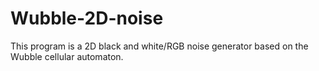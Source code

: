 # Wubble-2D-noise
This program is a 2D black and white/RGB noise generator based on the Wubble cellular automaton.
